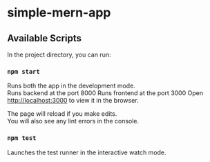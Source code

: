 # simple-mern-app

## Available Scripts

In the project directory, you can run:

### `npm start`

Runs both the app in the development mode.<br />
Runs backend at the port 8000
Runs frontend at the port 3000
Open [http://localhost:3000](http://localhost:3000) to view it in the browser.


The page will reload if you make edits.<br />
You will also see any lint errors in the console.

### `npm test`

Launches the test runner in the interactive watch mode.<br />
